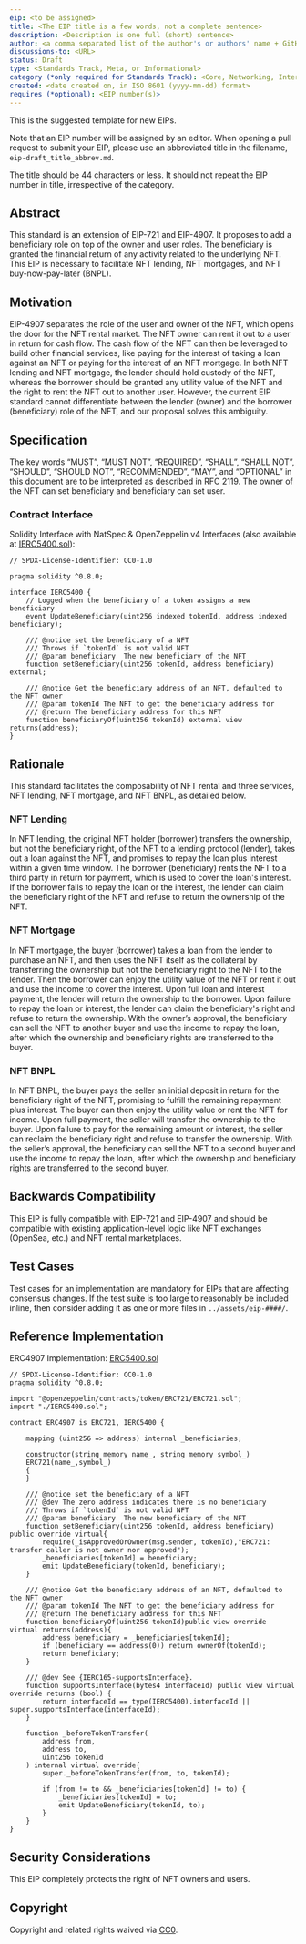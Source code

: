 ```yaml
---
eip: <to be assigned>
title: <The EIP title is a few words, not a complete sentence>
description: <Description is one full (short) sentence>
author: <a comma separated list of the author's or authors' name + GitHub username (in parenthesis), or name and email (in angle brackets).  Example, FirstName LastName (@GitHubUsername), FirstName LastName <foo@bar.com>, FirstName (@GitHubUsername) and GitHubUsername (@GitHubUsername)>
discussions-to: <URL>
status: Draft
type: <Standards Track, Meta, or Informational>
category (*only required for Standards Track): <Core, Networking, Interface, or ERC>
created: <date created on, in ISO 8601 (yyyy-mm-dd) format>
requires (*optional): <EIP number(s)>
---
```


This is the suggested template for new EIPs.

Note that an EIP number will be assigned by an editor. When opening a pull request to submit your EIP, please use an abbreviated title in the filename, `eip-draft_title_abbrev.md`.

The title should be 44 characters or less. It should not repeat the EIP number in title, irrespective of the category.

## Abstract
This standard is an extension of EIP-721 and EIP-4907.
It proposes to add a beneficiary role on top of the owner and user roles.
The beneficiary is granted the financial return of any activity related to the underlying NFT.
This EIP is necessary to facilitate NFT lending, NFT mortgages, and NFT buy-now-pay-later (BNPL).

## Motivation
EIP-4907 separates the role of the user and owner of the NFT, which opens the door for the NFT rental market.
The NFT owner can rent it out to a user in return for cash flow.
The cash flow of the NFT can then be leveraged to build other financial services, like paying for the interest of taking a loan against an NFT or paying for the interest of an NFT mortgage.
In both NFT lending and NFT mortgage, the lender should hold custody of the NFT, whereas the borrower should be granted any utility value of the NFT and the right to rent the NFT out to another user.
However, the current EIP standard cannot differentiate between the lender (owner) and the borrower (beneficiary) role of the NFT, and our proposal solves this ambiguity.

## Specification
The key words “MUST”, “MUST NOT”, “REQUIRED”, “SHALL”, “SHALL NOT”, “SHOULD”, “SHOULD NOT”, “RECOMMENDED”, “MAY”, and “OPTIONAL” in this document are to be interpreted as described in RFC 2119.
The owner of the NFT can set beneficiary and beneficiary can set user.

### Contract Interface
Solidity Interface with NatSpec & OpenZeppelin v4 Interfaces (also available at [IERC5400.sol](../assets/eip-5400/contracts/IERC5400.sol)):

```solidity
// SPDX-License-Identifier: CC0-1.0

pragma solidity ^0.8.0;

interface IERC5400 {
    // Logged when the beneficiary of a token assigns a new beneficiary
    event UpdateBeneficiary(uint256 indexed tokenId, address indexed beneficiary);

    /// @notice set the beneficiary of a NFT
    /// Throws if `tokenId` is not valid NFT
    /// @param beneficiary  The new beneficiary of the NFT
    function setBeneficiary(uint256 tokenId, address beneficiary) external;

    /// @notice Get the beneficiary address of an NFT, defaulted to the NFT owner
    /// @param tokenId The NFT to get the beneficiary address for
    /// @return The beneficiary address for this NFT
    function beneficiaryOf(uint256 tokenId) external view returns(address);
}
```

## Rationale
This standard facilitates the composability of NFT rental and three services, NFT lending, NFT mortgage, and NFT BNPL, as detailed below.

### NFT Lending
In NFT lending, the original NFT holder (borrower) transfers the ownership, but not the beneficiary right, of the NFT to a lending protocol (lender), takes out a loan against the NFT, and promises to repay the loan plus interest within a given time window.
The borrower (beneficiary) rents the NFT to a third party in return for payment, which is used to cover the loan's interest.
If the borrower fails to repay the loan or the interest, the lender can claim the beneficiary right of the NFT and refuse to return the ownership of the NFT.

### NFT Mortgage
In NFT mortgage, the buyer (borrower) takes a loan from the lender to purchase an NFT, and then uses the NFT itself as the collateral by transferring the ownership but not the beneficiary right to the NFT to the lender.
Then the borrower can enjoy the utility value of the NFT or rent it out and use the income to cover the interest.
Upon full loan and interest payment, the lender will return the ownership to the borrower.
Upon failure to repay the loan or interest, the lender can claim the beneficiary's right and refuse to return the ownership.
With the owner’s approval, the beneficiary can sell the NFT to another buyer and use the income to repay the loan, after which the ownership and beneficiary rights are transferred to the buyer.

### NFT BNPL
In NFT BNPL, the buyer pays the seller an initial deposit in return for the beneficiary right of the NFT, promising to fulfill the remaining repayment plus interest.
The buyer can then enjoy the utility value or rent the NFT for income.
Upon full payment, the seller will transfer the ownership to the buyer.
Upon failure to pay for the remaining amount or interest, the seller can reclaim the beneficiary right and refuse to transfer the ownership.
With the seller’s approval, the beneficiary can sell the NFT to a second buyer and use the income to repay the loan, after which the ownership and beneficiary rights are transferred to the second buyer.

## Backwards Compatibility
This EIP is fully compatible with EIP-721 and EIP-4907 and should be compatible with existing application-level logic like NFT exchanges (OpenSea, etc.) and NFT rental marketplaces.

## Test Cases
Test cases for an implementation are mandatory for EIPs that are affecting consensus changes.  If the test suite is too large to reasonably be included inline, then consider adding it as one or more files in `../assets/eip-####/`.

## Reference Implementation
ERC4907 Implementation: [ERC5400.sol](../assets/eip-5400/contracts/ERC5400.sol)

```solidity
// SPDX-License-Identifier: CC0-1.0
pragma solidity ^0.8.0;

import "@openzeppelin/contracts/token/ERC721/ERC721.sol";
import "./IERC5400.sol";

contract ERC4907 is ERC721, IERC5400 {

    mapping (uint256 => address) internal _beneficiaries;

    constructor(string memory name_, string memory symbol_)
    ERC721(name_,symbol_)
    {
    }

    /// @notice set the beneficiary of a NFT
    /// @dev The zero address indicates there is no beneficiary
    /// Throws if `tokenId` is not valid NFT
    /// @param beneficiary  The new beneficiary of the NFT
    function setBeneficiary(uint256 tokenId, address beneficiary) public override virtual{
        require(_isApprovedOrOwner(msg.sender, tokenId),"ERC721: transfer caller is not owner nor approved");
        _beneficiaries[tokenId] = beneficiary;
        emit UpdateBeneficiary(tokenId, beneficiary);
    }

    /// @notice Get the beneficiary address of an NFT, defaulted to the NFT owner
    /// @param tokenId The NFT to get the beneficiary address for
    /// @return The beneficiary address for this NFT
    function beneficiaryOf(uint256 tokenId)public view override virtual returns(address){
        address beneficiary = _beneficiaries[tokenId];
        if (beneficiary == address(0)) return ownerOf(tokenId);
        return beneficiary;
    }

    /// @dev See {IERC165-supportsInterface}.
    function supportsInterface(bytes4 interfaceId) public view virtual override returns (bool) {
        return interfaceId == type(IERC5400).interfaceId || super.supportsInterface(interfaceId);
    }

    function _beforeTokenTransfer(
        address from,
        address to,
        uint256 tokenId
    ) internal virtual override{
        super._beforeTokenTransfer(from, to, tokenId);

        if (from != to && _beneficiaries[tokenId] != to) {
            _beneficiaries[tokenId] = to;
            emit UpdateBeneficiary(tokenId, to);
        }
    }
}
```

## Security Considerations
This EIP completely protects the right of NFT owners and users.

## Copyright
Copyright and related rights waived via [CC0](../LICENSE.md).
